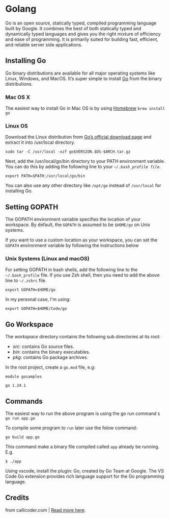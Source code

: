 # Golang

Go is an open source, statically typed, compiled programming language built by Google.
It combines the best of both statically typed and dynamically typed languages and gives you the right mixture of efficiency and ease of programming. It is primarily suited for building fast, efficient, and reliable server side applications.

## Installing Go
Go binary distributions are available for all major operating systems like Linux, Windows, and MacOS. It’s super simple to install [Go](https://golang.org) from the binary distributions. 

### Mac OS X
The easiest way to install Go in Mac OS is by using [Homebrew](https://brew.sh/)
```brew install go```

### Linux OS
Download the Linux distribution from [Go’s official download page](https://golang.org/dl/) and extract it into /usr/local directory.

```sudo tar -C /usr/local -xzf go$VERSION.$OS-$ARCH.tar.gz```

Next, add the /usr/local/go/bin directory to your PATH environment variable. You can do this by adding the following line to your _`~/.bash_profile file`_.

```export PATH=$PATH:/usr/local/go/bin```

You can also use any other directory like `/opt/go` instead of `/usr/local` for installing Go.

## Setting GOPATH
The GOPATH environment variable specifies the location of your workspace. By default, the `GOPATH` is assumed to be `$HOME/go` on Unix systems.

If you want to use a custom location as your workspace, you can set the `GOPATH` environment variable by following the instructions below

### Unix Systems (Linux and macOS)
For setting GOPATH in bash shells, add the following line to the `~/.bash_profile` file. If you use Zsh shell, then you need to add the above line to `~/.zshrc` file.

```export GOPATH=$HOME/go```

In my personal case, I'm using:

```export GOPATH=$HOME/Code/go```

## Go Workspace
The *workspace* directory contains the following sub directories at its root:

- *src*:  contains Go source files.
- *bin*:  contains the binary executables.
- *pkg*:  contains Go package archives.

In the root project, create a `go.mod` file, e.g: 

```
module gosamples

go 1.24.1
```

## Commands
The easiest way to run the above program is using the go run command 
```$ go run app.go```

To compile some program to `run` later use the folow command: 

```
go build app.go
```

This command make a binary file compiled called `app` already be running. E.g.

```
$ ./app
```
Using vscode, install the plugin: Go, created by Go Team at Google.
The VS Code Go extension provides rich language support for the Go programming language.


## Credits

from callicoder.com | [Read more here](https://www.callicoder.com/golang-installation-setup-gopath-workspace/).